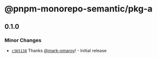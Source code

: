 # @pnpm-monorepo-semantic/pkg-a

## 0.1.0

### Minor Changes

- [`c365138`](https://github.com/mark-omarov/pnpm-monorepo/commit/c365138a20f78b0ca9c6f3ab8bd46e3a60c0cf46) Thanks [@mark-omarov](https://github.com/mark-omarov)! - Initial release

